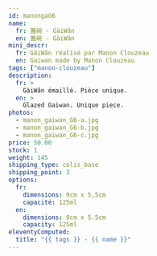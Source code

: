 ```yaml
---
id: manongaG6
name:
  fr: 蓋碗 - GàiWǎn
  en: 蓋碗 - GàiWǎn
mini_descr:
  fr: GàiWǎn réalisé par Manon Clouzeau
  en: Gaiwan made by Manon Clouzeau
tags: ["manon-clouzeau"]
description:
  fr: >
    GàiWǎn émaillé. Pièce unique.
  en: >
    Glazed Gaiwan. Unique piece.
photos:
  - manon_gaiwan_G6-a.jpg
  - manon_gaiwan_G6-b.jpg
  - manon_gaiwan_G6-c.jpg
price: 50.00
stock: 1
weight: 145
shipping_type: colis_base
shipping_point: 3
options:
  fr:
    dimensions: 9cm x 5,5cm
    capacité: 125ml
  en:
    dimensions: 9cm x 5.5cm
    capacity: 125ml
eleventyComputed:
  title: "{{ tags }} - {{ name }}"
---
```


